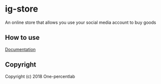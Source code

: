 # ig-store
An online store that allows you use your social media account to buy goods

## How to use

[Documentation](/docs/README.md)


## Copyright

Copyright (c) 2018 One-percentlab